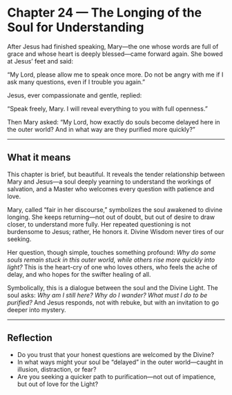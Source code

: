 # Chapter 24 — The Longing of the Soul for Understanding

After Jesus had finished speaking, Mary—the one whose words are full of grace and whose heart is deeply blessed—came forward again. She bowed at Jesus’ feet and said:

“My Lord, please allow me to speak once more. Do not be angry with me if I ask many questions, even if I trouble you again.”

Jesus, ever compassionate and gentle, replied:

“Speak freely, Mary. I will reveal everything to you with full openness.”

Then Mary asked:
“My Lord, how exactly do souls become delayed here in the outer world? And in what way are they purified more quickly?”

---

## What it means

This chapter is brief, but beautiful. It reveals the tender relationship between Mary and Jesus—a soul deeply yearning to understand the workings of salvation, and a Master who welcomes every question with patience and love.

Mary, called “fair in her discourse,” symbolizes the soul awakened to divine longing. She keeps returning—not out of doubt, but out of desire to draw closer, to understand more fully. Her repeated questioning is not burdensome to Jesus; rather, He honors it. Divine Wisdom never tires of our seeking.

Her question, though simple, touches something profound: *Why do some souls remain stuck in this outer world, while others rise more quickly into light?* This is the heart-cry of one who loves others, who feels the ache of delay, and who hopes for the swifter healing of all.

Symbolically, this is a dialogue between the soul and the Divine Light. The soul asks: *Why am I still here? Why do I wander? What must I do to be purified?* And Jesus responds, not with rebuke, but with an invitation to go deeper into mystery.

---

## Reflection

* Do you trust that your honest questions are welcomed by the Divine?
* In what ways might your soul be “delayed” in the outer world—caught in illusion, distraction, or fear?
* Are you seeking a quicker path to purification—not out of impatience, but out of love for the Light?
